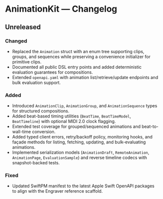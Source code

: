 # AnimationKit — Changelog

## Unreleased

### Changed
- Replaced the `Animation` struct with an enum tree supporting clips, groups, and sequences while preserving a convenience initializer for primitive clips.
- Documented all public DSL entry points and added deterministic evaluation guarantees for compositions.
- Extended `openapi.yaml` with animation list/retrieve/update endpoints and bulk evaluation support.

### Added
- Introduced `AnimationClip`, `AnimationGroup`, and `AnimationSequence` types for structured compositions.
- Added beat-based timing utilities (`BeatTime`, `BeatTimeModel`, `BeatTimeline`) with optional MIDI 2.0 clock flagging.
- Extended test coverage for grouped/sequenced animations and beat-to-wall-time conversion.
- Added typed client errors, retry/backoff policy, monitoring hooks, and façade methods for listing, fetching, updating, and bulk-evaluating animations.
- Implemented serialization models (`AnimationDraft`, `RemoteAnimation`, `AnimationPage`, `EvaluationSample`) and reverse timeline codecs with snapshot-backed tests.

### Fixed
- Updated SwiftPM manifest to the latest Apple Swift OpenAPI packages to align with the Engraver reference scaffold.
